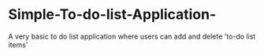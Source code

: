 # Simple-To-do-list-Application-
A very basic to do list application where users can add and delete 'to-do list items'

